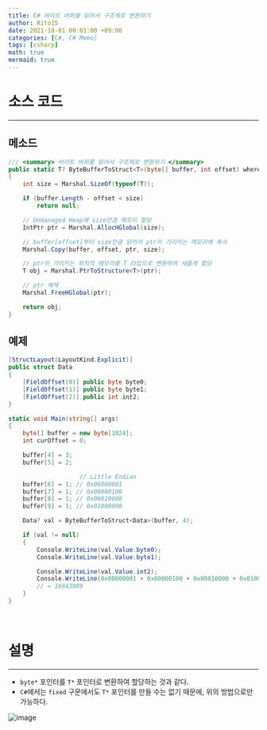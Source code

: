 ```yaml
---
title: C# 바이트 버퍼를 읽어서 구조체로 변환하기
author: Rito15
date: 2021-10-01 00:01:00 +09:00
categories: [C#, C# Memo]
tags: [csharp]
math: true
mermaid: true
---
```


# 소스 코드
---

## **메소드**

```cs
/// <summary> 바이트 버퍼를 읽어서 구조체로 변환하기 </summary>
public static T? ByteBufferToStruct<T>(byte[] buffer, int offset) where T : struct
{
    int size = Marshal.SizeOf(typeof(T));

    if (buffer.Length - offset < size)
        return null;

    // Unmanaged Heap에 size만큼 메모리 할당
    IntPtr ptr = Marshal.AllocHGlobal(size);

    // buffer[offset]부터 size만큼 읽어서 ptr이 가리키는 메모리에 복사
    Marshal.Copy(buffer, offset, ptr, size);

    // ptr이 가리키는 위치의 메모리를 T 타입으로 변환하여 새롭게 할당
    T obj = Marshal.PtrToStructure<T>(ptr);

    // ptr 해제
    Marshal.FreeHGlobal(ptr);

    return obj;
}
```

## **예제**

```cs
[StructLayout(LayoutKind.Explicit)]
public struct Data
{
    [FieldOffset(0)] public byte byte0;
    [FieldOffset(1)] public byte byte1;
    [FieldOffset(2)] public int int2;
}

static void Main(string[] args)
{
    byte[] buffer = new byte[1024];
    int curOffset = 0;

    buffer[4] = 3;
    buffer[5] = 2;

                    // Little Endian
    buffer[6] = 1; // 0x00000001
    buffer[7] = 1; // 0x00000100
    buffer[8] = 1; // 0x00010000
    buffer[9] = 1; // 0x01000000

    Data? val = ByteBufferToStruct<Data>(buffer, 4);

    if (val != null)
    {
        Console.WriteLine(val.Value.byte0);
        Console.WriteLine(val.Value.byte1);

        Console.WriteLine(val.Value.int2);
        Console.WriteLine(0x00000001 + 0x00000100 + 0x00010000 + 0x01000000);
        // = 16843009
    }
}
```

<br>

# 설명
---

- `byte*` 포인터를 `T*` 포인터로 변환하여 할당하는 것과 같다.
- `C#`에서는 `fixed` 구문에서도 `T*` 포인터를 만들 수는 없기 때문에, 위의 방법으로만 가능하다.

![image](https://user-images.githubusercontent.com/42164422/135417366-87344509-807c-45fe-b087-7ec9d3170cca.png)
